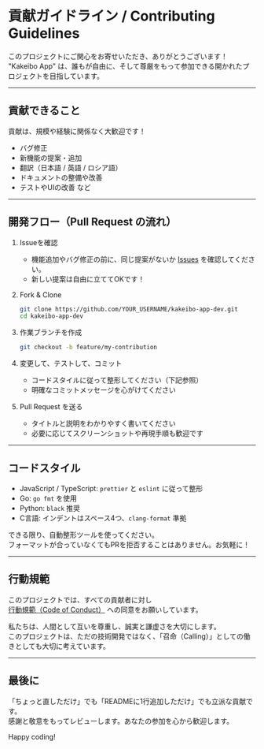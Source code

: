 # 貢献ガイドライン / Contributing Guidelines

このプロジェクトにご関心をお寄せいただき、ありがとうございます！  
"Kakeibo App" は、誰もが自由に、そして尊厳をもって参加できる開かれたプロジェクトを目指しています。

---

## 貢献できること

貢献は、規模や経験に関係なく大歓迎です！

- バグ修正
- 新機能の提案・追加
- 翻訳（日本語 / 英語 / ロシア語）
- ドキュメントの整備や改善
- テストやUIの改善 など

---

## 開発フロー（Pull Request の流れ）

1. Issueを確認  
   - 機能追加やバグ修正の前に、同じ提案がないか [Issues](../../issues) を確認してください。
   - 新しい提案は自由に立ててOKです！

2. Fork & Clone  
   ```bash
   git clone https://github.com/YOUR_USERNAME/kakeibo-app-dev.git
   cd kakeibo-app-dev
   ```

3. 作業ブランチを作成  
   ```bash
   git checkout -b feature/my-contribution
   ```

4. 変更して、テストして、コミット  
   - コードスタイルに従って整形してください（下記参照）
   - 明確なコミットメッセージを心がけてください

5. Pull Request を送る  
   - タイトルと説明をわかりやすく書いてください
   - 必要に応じてスクリーンショットや再現手順も歓迎です

---

## コードスタイル

- JavaScript / TypeScript: `prettier` と `eslint` に従って整形
- Go: `go fmt` を使用
- Python: `black` 推奨
- C言語: インデントはスペース4つ、`clang-format` 準拠

できる限り、自動整形ツールを使ってください。  
フォーマットが合っていなくてもPRを拒否することはありません。お気軽に！

---

## 行動規範

このプロジェクトでは、すべての貢献者に対し  
[行動規範（Code of Conduct）](./CODE_OF_CONDUCT.md) への同意をお願いしています。

私たちは、人間として互いを尊重し、誠実と謙虚さを大切にします。  
このプロジェクトは、ただの技術開発ではなく、「召命（Calling）」としての働きとしても大切に考えています。

---

## 最後に

「ちょっと直しただけ」でも「READMEに1行追加しただけ」でも立派な貢献です。  
感謝と敬意をもってレビューします。あなたの参加を心から歓迎します。

Happy coding!
